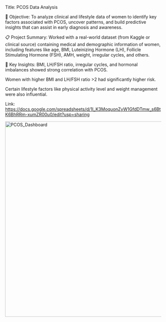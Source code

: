 Title: PCOS Data Analysis

🎯 Objective:
To analyze clinical and lifestyle data of women to identify key factors associated with PCOS, uncover patterns, and build predictive insights that can assist in early diagnosis and awareness.

📋 Project Summary:
Worked with a real-world dataset (from Kaggle or clinical source) containing medical and demographic information of women, including features like age, BMI, Luteinizing Hormone (LH), Follicle Stimulating Hormone (FSH), AMH, weight, irregular cycles, and others.

🌟 Key Insights:
BMI, LH/FSH ratio, irregular cycles, and hormonal imbalances showed strong correlation with PCOS.

Women with higher BMI and LH/FSH ratio >2 had significantly higher risk.

Certain lifestyle factors like physical activity level and weight management were also influential.

Link: https://docs.google.com/spreadsheets/d/1I_K3MoquonZyW1GfdDTmw_s6BtK6BhRRm-xumZR00u0/edit?usp=sharing

<img width="1633" height="630" alt="PCOS_Dashboard" src="https://github.com/user-attachments/assets/c0030d73-1b78-4013-8540-f8735dbbdbee" />

